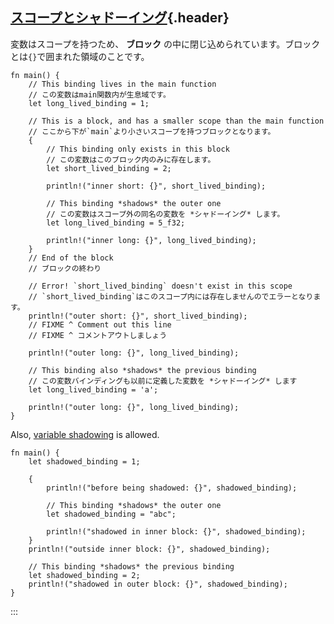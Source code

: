 ## [スコープとシャドーイング](#スコープとシャドーイング){.header}

変数はスコープを持つため、 **ブロック**
の中に閉じ込められています。ブロックとは`{}`で囲まれた領域のことです。

    fn main() {
        // This binding lives in the main function
        // この変数はmain関数内が生息域です。
        let long_lived_binding = 1;

        // This is a block, and has a smaller scope than the main function
        // ここから下が`main`より小さいスコープを持つブロックとなります。
        {
            // This binding only exists in this block
            // この変数はこのブロック内のみに存在します。
            let short_lived_binding = 2;

            println!("inner short: {}", short_lived_binding);

            // This binding *shadows* the outer one
            // この変数はスコープ外の同名の変数を *シャドーイング* します。
            let long_lived_binding = 5_f32;

            println!("inner long: {}", long_lived_binding);
        }
        // End of the block
        // ブロックの終わり

        // Error! `short_lived_binding` doesn't exist in this scope
        // `short_lived_binding`はこのスコープ内には存在しませんのでエラーとなります。
        println!("outer short: {}", short_lived_binding);
        // FIXME ^ Comment out this line
        // FIXME ^ コメントアウトしましょう

        println!("outer long: {}", long_lived_binding);
        
        // This binding also *shadows* the previous binding
        // この変数バインディングも以前に定義した変数を *シャドーイング* します
        let long_lived_binding = 'a';
        
        println!("outer long: {}", long_lived_binding);
    }

Also, [variable
shadowing](https://en.wikipedia.org/wiki/Variable_shadowing) is allowed.

    fn main() {
        let shadowed_binding = 1;

        {
            println!("before being shadowed: {}", shadowed_binding);

            // This binding *shadows* the outer one
            let shadowed_binding = "abc";

            println!("shadowed in inner block: {}", shadowed_binding);
        }
        println!("outside inner block: {}", shadowed_binding);

        // This binding *shadows* the previous binding
        let shadowed_binding = 2;
        println!("shadowed in outer block: {}", shadowed_binding);
    }
:::

